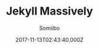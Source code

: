 ---
title: Jekyll Massively
github: https://github.com/jekyllup/jekyll-theme-massively
demo: https://iwiedenm.github.io/jekyll-theme-massively/
author: Somiibo
thumbnail: "themes/curtistimson-hugo-theme-massively.jpg"
ssg:
  - Jekyll
cms:
  - No Cms
date: 2017-11-13T02:43:40.000Z
description: 'Preview '
stale: true
disabled: false
disabled_reason: null
---
